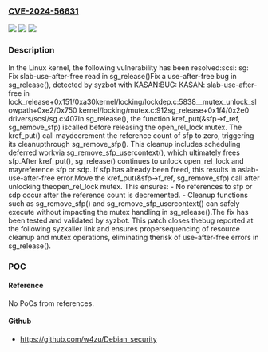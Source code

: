 ### [CVE-2024-56631](https://cve.mitre.org/cgi-bin/cvename.cgi?name=CVE-2024-56631)
![](https://img.shields.io/static/v1?label=Product&message=Linux&color=blue)
![](https://img.shields.io/static/v1?label=Version&message=cc833acbee9db5ca8c6162b015b4c93863c6f821%3C%20e19acb1926c4a1f30ee1ec84d8afba2d975bd534%20&color=brighgreen)
![](https://img.shields.io/static/v1?label=Vulnerability&message=n%2Fa&color=brighgreen)

### Description

In the Linux kernel, the following vulnerability has been resolved:scsi: sg: Fix slab-use-after-free read in sg_release()Fix a use-after-free bug in sg_release(), detected by syzbot with KASAN:BUG: KASAN: slab-use-after-free in lock_release+0x151/0xa30kernel/locking/lockdep.c:5838__mutex_unlock_slowpath+0xe2/0x750 kernel/locking/mutex.c:912sg_release+0x1f4/0x2e0 drivers/scsi/sg.c:407In sg_release(), the function kref_put(&sfp->f_ref, sg_remove_sfp) iscalled before releasing the open_rel_lock mutex. The kref_put() call maydecrement the reference count of sfp to zero, triggering its cleanupthrough sg_remove_sfp(). This cleanup includes scheduling deferred workvia sg_remove_sfp_usercontext(), which ultimately frees sfp.After kref_put(), sg_release() continues to unlock open_rel_lock and mayreference sfp or sdp. If sfp has already been freed, this results in aslab-use-after-free error.Move the kref_put(&sfp->f_ref, sg_remove_sfp) call after unlocking theopen_rel_lock mutex. This ensures: - No references to sfp or sdp occur after the reference count is   decremented. - Cleanup functions such as sg_remove_sfp() and   sg_remove_sfp_usercontext() can safely execute without impacting the   mutex handling in sg_release().The fix has been tested and validated by syzbot. This patch closes thebug reported at the following syzkaller link and ensures propersequencing of resource cleanup and mutex operations, eliminating therisk of use-after-free errors in sg_release().

### POC

#### Reference
No PoCs from references.

#### Github
- https://github.com/w4zu/Debian_security

